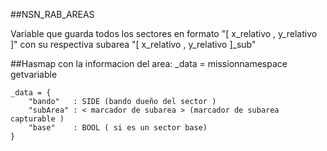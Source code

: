 ##NSN_RAB_AREAS

Variable que guarda todos los sectores en formato "[ x_relativo , y_relativo ]" 
con su respectiva subarea "[ x_relativo , y_relativo ]_sub" 

##Hasmap con la informacion del area:
    _data = missionnamespace getvariable <marcador>

    _data = {
        "bando"   : SIDE (bando dueño del sector )
        "subArea" : < marcador de subarea > (marcador de subarea capturable )
        "base"    : BOOL ( si es un sector base)
    }


